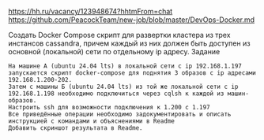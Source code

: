 https://hh.ru/vacancy/123948674?hhtmFrom=chat
https://github.com/PeacockTeam/new-job/blob/master/DevOps-Docker.md


Создать Docker Compose скрипт для развертки кластера из трех инстансов cassandra, 
причем каждый из них должен быть доступен из основной (локальной) сети по отдельному ip адресу.
Задание

    На машине А (ubuntu 24.04 lts) в локальной сети с ip 192.168.1.197 запускается скрипт docker-compose для поднятия 3 образов с ip адресами 192.168.1.200-202.
    Затем с машины Б (ubuntu 24.04 lts) из той же локальной сети с ip 192.168.1.198 необходимо подключиться через cqlsh к каждой из машин-образов.
    Настроить ssh для возможности подключения к 1.200 с 1.197
    Все приведённые операции необходимо задокументировать и описать инструкцией с командами и объяснениями в Readme
    Добавить скриншот результата в Readme.

